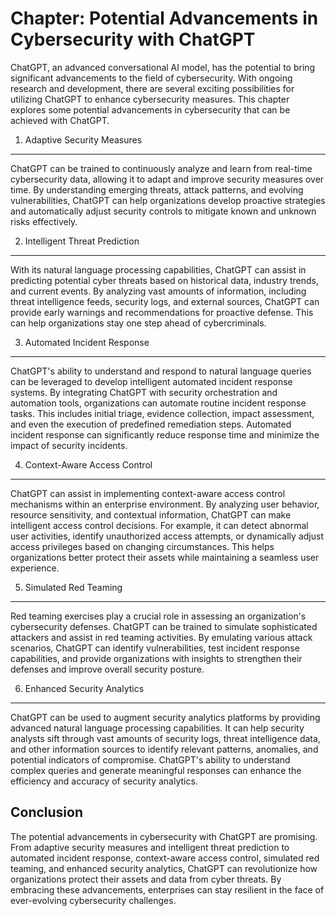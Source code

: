 Chapter: Potential Advancements in Cybersecurity with ChatGPT
=============================================================

ChatGPT, an advanced conversational AI model, has the potential to bring significant advancements to the field of cybersecurity. With ongoing research and development, there are several exciting possibilities for utilizing ChatGPT to enhance cybersecurity measures. This chapter explores some potential advancements in cybersecurity that can be achieved with ChatGPT.

1. Adaptive Security Measures
-----------------------------

ChatGPT can be trained to continuously analyze and learn from real-time cybersecurity data, allowing it to adapt and improve security measures over time. By understanding emerging threats, attack patterns, and evolving vulnerabilities, ChatGPT can help organizations develop proactive strategies and automatically adjust security controls to mitigate known and unknown risks effectively.

2. Intelligent Threat Prediction
--------------------------------

With its natural language processing capabilities, ChatGPT can assist in predicting potential cyber threats based on historical data, industry trends, and current events. By analyzing vast amounts of information, including threat intelligence feeds, security logs, and external sources, ChatGPT can provide early warnings and recommendations for proactive defense. This can help organizations stay one step ahead of cybercriminals.

3. Automated Incident Response
------------------------------

ChatGPT's ability to understand and respond to natural language queries can be leveraged to develop intelligent automated incident response systems. By integrating ChatGPT with security orchestration and automation tools, organizations can automate routine incident response tasks. This includes initial triage, evidence collection, impact assessment, and even the execution of predefined remediation steps. Automated incident response can significantly reduce response time and minimize the impact of security incidents.

4. Context-Aware Access Control
-------------------------------

ChatGPT can assist in implementing context-aware access control mechanisms within an enterprise environment. By analyzing user behavior, resource sensitivity, and contextual information, ChatGPT can make intelligent access control decisions. For example, it can detect abnormal user activities, identify unauthorized access attempts, or dynamically adjust access privileges based on changing circumstances. This helps organizations better protect their assets while maintaining a seamless user experience.

5. Simulated Red Teaming
------------------------

Red teaming exercises play a crucial role in assessing an organization's cybersecurity defenses. ChatGPT can be trained to simulate sophisticated attackers and assist in red teaming activities. By emulating various attack scenarios, ChatGPT can identify vulnerabilities, test incident response capabilities, and provide organizations with insights to strengthen their defenses and improve overall security posture.

6. Enhanced Security Analytics
------------------------------

ChatGPT can be used to augment security analytics platforms by providing advanced natural language processing capabilities. It can help security analysts sift through vast amounts of security logs, threat intelligence data, and other information sources to identify relevant patterns, anomalies, and potential indicators of compromise. ChatGPT's ability to understand complex queries and generate meaningful responses can enhance the efficiency and accuracy of security analytics.

Conclusion
----------

The potential advancements in cybersecurity with ChatGPT are promising. From adaptive security measures and intelligent threat prediction to automated incident response, context-aware access control, simulated red teaming, and enhanced security analytics, ChatGPT can revolutionize how organizations protect their assets and data from cyber threats. By embracing these advancements, enterprises can stay resilient in the face of ever-evolving cybersecurity challenges.
